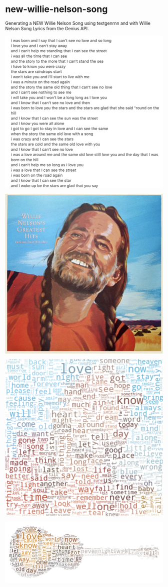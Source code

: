 # new-willie-nelson-song
Generating a NEW Willie Nelson Song using textgenrnn and with Willie Nelson Song Lyrics from the Genius API. 


![Image description](https://github.com/sam-brady/new-willie-nelson-song/blob/master/images/Screen%20Shot%202020-04-26%20at%2010.34.01%20AM.png)


![Image description](https://github.com/sam-brady/new-willie-nelson-song/blob/master/images/Screen%20Shot%202020-04-25%20at%206.43.40%20PM.png)

![Image description](https://github.com/sam-brady/new-willie-nelson-song/blob/master/images/Screen%20Shot%202020-04-25%20at%206.43.30%20PM.png)

![Image description](https://github.com/sam-brady/new-willie-nelson-song/blob/master/images/Screen%20Shot%202020-04-25%20at%206.43.11%20PM.png)
